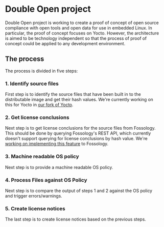 # Double Open project

Double Open project is working to create a proof of concept of open source compliance with open tools and open data for use in embedded Linux. In particular, the proof of concept focuses on Yocto. However, the architecture is aimed to be technology independent so that the process of proof of concept could be applied to any development environment.

## The process

The process is divided in five steps:

### 1. Identify source files

First step is to identify the source files that have been built in to the distributable image and get their hash values. We're currently working on this for Yocto in [our fork of Yocto](https://github.com/doubleopen-project/yocto).

### 2. Get license conclusions

Next step is to get license conclusions for the source files from Fossology. This should be done by querying Fossology's REST API, which currently doesn't support querying for license conclusions by hash value. We're [working on implementing this feature](https://github.com/doubleopen-project/fossology) to Fossology.

### 3. Machine readable OS policy

Next step is to provide a machine readable OS policy.

### 4. Process Files against OS Policy

Next step is to compare the output of steps 1 and 2 against the OS policy and trigger errors/warnings.

### 5. Create license notices

The last step is to create license notices based on the previous steps.
